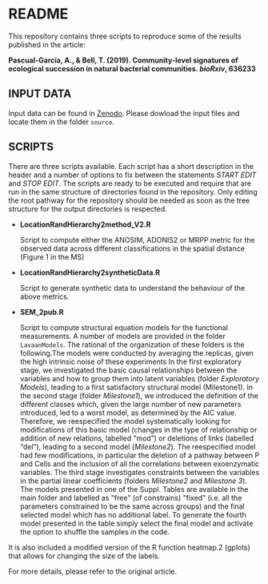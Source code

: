 README
======

This repository contains three scripts to reproduce some of the results
published in the article: 

**Pascual-García, A., & Bell, T. (2019). Community-level signatures of ecological succession in natural bacterial communities. _bioRxiv_, 636233**

## INPUT DATA ##

Input data can be found in [Zenodo](https://doi.org/10.5281/zenodo.3539537). Please dowload the input files and locate them in the folder `source`.

## SCRIPTS ##

There are three scripts available. Each script has a short description in the header and a number of options to fix between the statements _START EDIT_ and _STOP EDIT_. The scripts are ready to be executed and require that are run in the same structure of directories found in the repository. Only editing the root pathway for the repository should be needed as soon as the tree structure for the output directories is respected.

* **LocationRandHierarchy2method\_V2.R**

	Script to compute either the ANOSIM, ADONIS2 or MRPP metric for the observed data across different classifications in the spatial distance (Figure 1 in the MS)

* **LocationRandHierarchy2syntheticData.R**

   Script to generate synthetic data to understand the behaviour of the above metrics.
   
* **SEM_2pub.R**
   
   Script to compute structural equation models for the functional measurements. A number of models are provided in the folder `LavaanModels`. The rational of the organization of these folders is the following.The models were conducted by averaging the replicas, given the high intrinsic noise of these experiments In the first exploratory stage, we investigated the basic causal relationships between the variables and how to group them into latent variables (folder _Exploratory Models_), leading to a first satisfactory structural model (Milestone1). In the second stage (folder _Milestone1_), we introduced the definition of the different classes which, given the large number of new parameters introduced, led to a worst model, as determined by the AIC value. Therefore, we reespecified the model systematically looking for modifications of this basic model (changes in the type of relationship or addition of new relations, labelled “mod”) or deletions of links (labelled “del”), leading to a second model (_Milestone2_). The reespecified model had few modifications, in particular the deletion of a pathway between P and Cells and the inclusion of all the correlations between exoenzymatic variables. The third stage investigates constraints between the variables in the partial linear coefficients (folders _Milestone2_ and _Milestone 3_). The models presented in one of the Suppl. Tables are available in the main folder and labelled as "free" (of constrains) "fixed" (i.e. all the parameters constrained to be the same across groups) and the final selected model which has no additional label. To generate the fourth model presented in the table simply select the final model and activate the option to shuffle the samples in the code.
   
It is also included a modified version of the R function heatmap.2 (gplots) that allows for changing the size of the labels.

For more details, please refer to the original article. 

